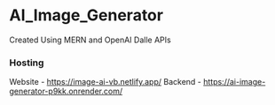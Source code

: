 # AI_Image_Generator
Created Using MERN and OpenAI Dalle APIs

### Hosting
Website - https://image-ai-vb.netlify.app/
Backend - https://ai-image-generator-p9kk.onrender.com/
